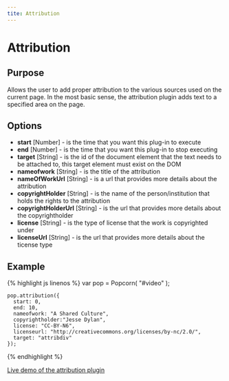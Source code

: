 ```yaml
---
tite: Attribution
---
```

# Attribution #

## Purpose ##

Allows the user to add proper attribution to the various sources used on the current page.  In the most basic sense, the attribution plugin adds text to a specified area on the page.

## Options ##

* **start** \[Number\] - is the time that you want this plug-in to execute
* **end** \[Number\] - is the time that you want this plug-in to stop executing
* **target** \[String\] - is the id of the document element that the text needs to be attached to, this target element must exist on the DOM
* **nameofwork** \[String\] - is the title of the attribution
* **nameOfWorkUrl** \[String\] - is a url that provides more details about the attribution
* **copyrightHolder** \[String\] - is the name of the person/institution that holds the rights to the attribution
* **copyrightHolderUrl** \[String\] - is the url that provides more details about the copyrightholder
* **license** \[String\] - is the type of license that the work is copyrighted under
* **licenseUrl** \[String\] - is the url that provides more details about the ticense type

## Example ##

{% highlight js linenos %}
    var pop = Popcorn( "#video" );

    pop.attribution({
      start: 0,
      end: 10,
      nameofwork: "A Shared Culture",
      copyrightholder:"Jesse Dylan",
      license: "CC-BY-N6",
      licenseurl: "http://creativecommons.org/licenses/by-nc/2.0/",
      target: "attribdiv"
    });
{% endhighlight %}

[Live demo of the attribution plugin](http://jsfiddle.net/popcornjs/AykAT/)
